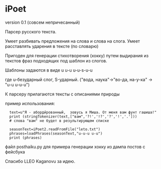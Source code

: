 # iPoet
version 0.1 (совсем непричесанный)

Парсер русского текста.

Умеет разбивать предложения на слова и слова на слога. Умеет расставлять ударения в тексте  (по словарю)

Пригоден для генерации стихотворения (хокку) путем выдирания из текстов фраз подходящих под шаблон из слогов. 

Шаблоны задаются в виде u u-u u-u-s-u-u 

где u-безударный слог, S-ударный. ("вода, наука"->"во-да, на-у-ка" -> "u-u u-u-u")

К парсеру прилагаются тексты с описаниями природы

пример использования:

      text=u"Я - аборди́рованный,  зовусь я Миша. От меня вам фунт гашиша!"
      print (stringTokenizer(text,["вам",'?!','!?','?','!','.']))
      # слова "вам" не будет в результирующем списке
      
      seasonText=iPoet2.readFromFile("leto.txt")
      phrases=loadPhrases(seasonText,"u-u-u u-u")
      print (phrases)

файл posthaiku.py для примера генерации хокку из дампа постов с фейсбука

Спасибо LLEO Kaganovu за идею.





